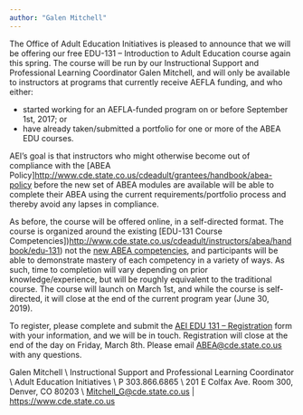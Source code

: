 ```yaml
---
author: "Galen Mitchell"
---
```


The Office of Adult Education Initiatives is pleased to announce that we will be offering our free EDU-131 – Introduction to Adult Education course again this spring. The course will be run by our Instructional Support and Professional Learning Coordinator Galen Mitchell, and will only be available to instructors at programs that currently receive AEFLA funding, and who either:

  *   started working for an AEFLA-funded program on or before September 1st, 2017; or
  *   have already taken/submitted a portfolio for one or more of the ABEA EDU courses.

AEI’s goal is that instructors who might otherwise become out of compliance with the [ABEA Policy]<http://www.cde.state.co.us/cdeadult/grantees/handbook/abea-policy> before the new set of ABEA modules are available will be able to complete their ABEA using the current requirements/portfolio process and thereby avoid any lapses in compliance.

As before, the course will be offered online, in a self-directed format. The course is organized around the existing [EDU-131 Course Competencies])http://www.cde.state.co.us/cdeadult/instructors/abea/handbook/edu-131) not the [new ABEA competencies](https://docs.google.com/document/d/1ODMtENZ8rK4jsWWDsEve-seRhJXXcrSA4ODHS48vMfE), and participants will be able to demonstrate mastery of each competency in a variety of ways. As such, time to completion will vary depending on prior knowledge/experience, but will be roughly equivalent to the traditional course. The course will launch on March 1st, and while the course is self-directed, it will close at the end of the current program year (June 30, 2019).

To register, please complete and submit the [AEI EDU 131 – Registration](https://www.surveymonkey.com/r/GPGTNWF) form with your information, and we will be in touch. Registration will close at the end of the day on Friday, March 8th. Please email <ABEA@cde.state.co.us> with any questions.



Galen Mitchell \\
Instructional Support and Professional Learning Coordinator \\
Adult Education Initiatives \\
P 303.866.6865 \\
201 E Colfax Ave. Room 300, Denver, CO 80203 \\
<Mitchell_G@cde.state.co.us>  |  <https://www.cde.state.co.us>
